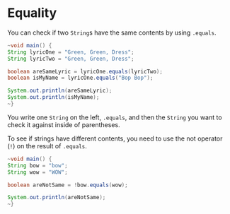 # Equality

You can check if two `String`s have the same contents by using `.equals`.

```java
~void main() {
String lyricOne = "Green, Green, Dress";
String lyricTwo = "Green, Green, Dress";

boolean areSameLyric = lyricOne.equals(lyricTwo);
boolean isMyName = lyricOne.equals("Bop Bop");

System.out.println(areSameLyric);
System.out.println(isMyName);
~}
```

You write one `String` on the left, `.equals`, and then the `String` you want to check it
against inside of parentheses.

To see if strings have different contents, you need to use the not operator (`!`) on
the result of `.equals`.

```java
~void main() {
String bow = "bow";
String wow = "WOW";

boolean areNotSame = !bow.equals(wow);

System.out.println(areNotSame);
~}
```
